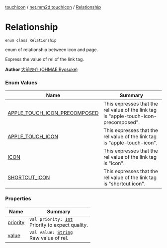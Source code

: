 [touchicon](../../index.md) / [net.mm2d.touchicon](../index.md) / [Relationship](./index.md)

# Relationship

`enum class Relationship`

enum of relationship between icon and page.

Express the value of rel of the link tag.

**Author**
[大前良介 (OHMAE Ryosuke)](mailto:ryo@mm2d.net)

### Enum Values

| Name | Summary |
|---|---|
| [APPLE_TOUCH_ICON_PRECOMPOSED](-a-p-p-l-e_-t-o-u-c-h_-i-c-o-n_-p-r-e-c-o-m-p-o-s-e-d.md) | This expresses that the rel value of the link tag is "apple-touch-icon-precomposed". |
| [APPLE_TOUCH_ICON](-a-p-p-l-e_-t-o-u-c-h_-i-c-o-n.md) | This expresses that the rel value of the link tag is "apple-touch-icon". |
| [ICON](-i-c-o-n.md) | This expresses that the rel value of the link tag is "icon". |
| [SHORTCUT_ICON](-s-h-o-r-t-c-u-t_-i-c-o-n.md) | This expresses that the rel value of the link tag is "shortcut icon". |

### Properties

| Name | Summary |
|---|---|
| [priority](priority.md) | `val priority: `[`Int`](https://kotlinlang.org/api/latest/jvm/stdlib/kotlin/-int/index.html)<br>Priority to expect quality. |
| [value](value.md) | `val value: `[`String`](https://kotlinlang.org/api/latest/jvm/stdlib/kotlin/-string/index.html)<br>Raw value of rel. |
